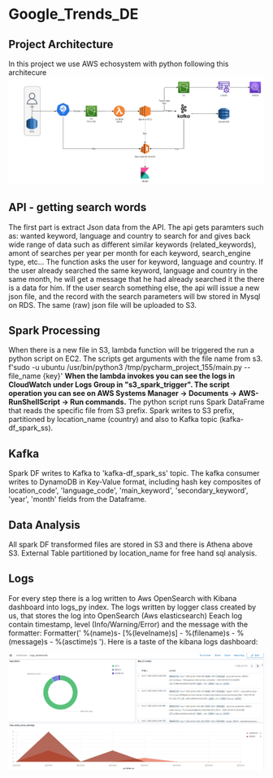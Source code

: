 # Google_Trends_DE 
## Project Architecture 
In this project we use AWS echosystem with python following this architecure 
![](https://github.com/Liavse/Google_trends_de_proj/blob/main/GoogleTrends_Aws_Architecture.png)

## API - getting search words
The first part is extract Json data from the API.
The api gets paramters such as: wanted keyword, language and country to search for and gives back
wide range of data such as different similar keywords (related_keywords), amont of searches per year per month for each keyword, search_engine type, etc...
The function asks the user for keyword, language and country. If the user already searched the same keyword, language and country in the same month, he will get a message that he had already searched it the there is a data for him. 
If the user search something else, the api will issue a new json file, and the record with the search parameters will bw stored in Mysql on RDS.
The same (raw) json file will be uploaded to S3.

## Spark Processing
When there is a new file in S3, lambda function will be triggered the run a python script on EC2.
The scripts get arguments with the file name from s3.
f'sudo -u ubuntu /usr/bin/python3 /tmp/pycharm_project_155/main.py --file_name {key}'
**When the lambda invokes you can see the logs in CloudWatch under Logs Group in "s3_spark_trigger".
The script operation you can see on AWS Systems Manager -> Documents -> AWS-RunShellScript -> Run commands.**
The python script runs Spark DataFrame that reads the specific file from S3 prefix.
Spark writes to S3 prefix, partitioned by location_name (country) and also to Kafka topic (kafka-df_spark_ss).

## Kafka 
Spark DF writes to Kafka to 'kafka-df_spark_ss' topic. 
The kafka consumer writes to DynamoDB in Key-Value format, including hash key composites of location_code', 'language_code', 'main_keyword',
'secondary_keyword', 'year', 'month' fields from the Dataframe.

## Data Analysis
All spark DF transformed files are stored in S3 and there is Athena above S3.
External Table partitioned by location_name for free hand sql analysis.

## Logs
For every step there is a log written to Aws OpenSearch with Kibana dashboard into logs_py index.
The logs written by logger class created by us, that stores the log into OpenSearch (Aws elasticsearch)
Eeach log contain timestamp, level (Info/Warning/Error) and the message with the formatter:
Formatter(' %(name)s- [%(levelname)s] - %(filename)s - %(message)s - %(asctime)s ').
Here is a taste of the kibana logs dashboard:

![](https://github.com/Liavse/Google_trends_de_proj/blob/main/logs_py_kibana.png)






